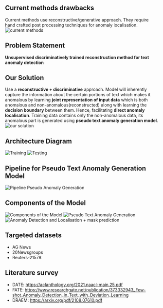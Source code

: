 ## Current methods drawbacks
Current methods use reconstructive/generative approach. They require hand crafted post processing techniques for anomaly localisation.
![current methods](https://github.com/kalbishnoi/Unsupervised-text-anomaly-detection/assets/140685270/7b9c8a35-da2a-4402-acc0-082dc13e463e)
## Problem Statement
**Unsupervised discriminatively trained reconstruction method for text anomaly detection**
## Our Solution
Use a **reconstructive + discriminative** approach. 
Model will inherently capture the information about the certain portions of text which makes it anomalous by learning **joint representation of input data** which is both anomalous and non-anomalous(reconstructed) along with learning the **decision boundary** between them. 
Hence, facilitating **direct anomaly localisation**.
Training data contains only the non-anomalous data, its anomalous part is generated using **pseudo text anomaly generation model**.
![our solution](https://github.com/kalbishnoi/Unsupervised-text-anomaly-detection/assets/140685270/85296d5a-a3cb-40bf-93d0-b64cd7be87f1)
## Architecture Diagram
![Training](https://github.com/kalbishnoi/Unsupervised-text-anomaly-detection/assets/140685270/fe891fea-fceb-4028-be4c-6d5e9b16fe45)
![Testing](https://github.com/kalbishnoi/Unsupervised-text-anomaly-detection/assets/140685270/8b8f5f01-bd08-4e27-8f76-1f442a133767)
## Pipeline for Pseudo Text Anomaly Generation Model
![Pipeline Pseudo Anomaly Generation](https://github.com/kalbishnoi/Unsupervised-text-anomaly-detection/assets/140685270/1e3806ca-8d63-43df-87db-7e418260002e)
## Components of the Model
![Components of the Model](https://github.com/kalbishnoi/Unsupervised-text-anomaly-detection/assets/140685270/863d6c7a-65d4-42a1-8a7b-68402e9ec179)
![Pseudo Text Anomaly Generation](https://github.com/kalbishnoi/Unsupervised-text-anomaly-detection/assets/140685270/f9f2ac5a-6bf5-4750-a899-f048f664febe)
![Anomaly Detection and Localisation + mask prediction](https://github.com/kalbishnoi/Unsupervised-text-anomaly-detection/assets/140685270/7e339b2e-71fd-4383-ac14-59cc1de7a00f)
## Targeted datasets
- AG News
- 20Newsgroups
- Reuters-21578
## Literature survey
- DATE: https://aclanthology.org/2021.naacl-main.25.pdf
- FATE: https://www.researchgate.net/publication/373332943_Few-shot_Anomaly_Detection_in_Text_with_Deviation_Learning
- DRAEM: https://arxiv.org/pdf/2108.07610.pdf

